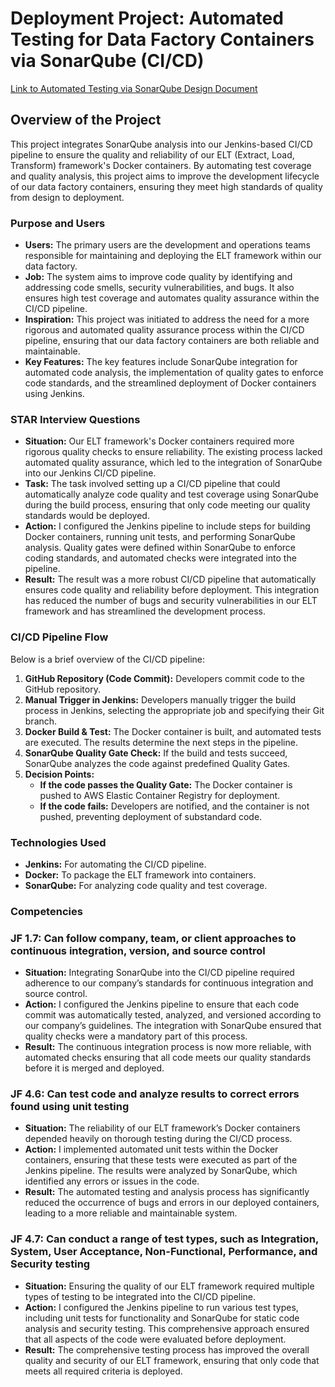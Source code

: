 # Deployment Project: Automated Testing for Data Factory Containers via SonarQube (CI/CD)

[Link to Automated Testing via SonarQube Design Document](https://docs.google.com/document/d/1_DigOxQ-D8hb8iQfmEJAFTum6j2KO4a3gFSQ_ylu4r8/edit?usp=sharing)

## Overview of the Project

This project integrates SonarQube analysis into our Jenkins-based CI/CD pipeline to ensure the quality and reliability of our ELT (Extract, Load, Transform) framework's Docker containers. By automating test coverage and quality analysis, this project aims to improve the development lifecycle of our data factory containers, ensuring they meet high standards of quality from design to deployment.

### Purpose and Users

- **Users:** The primary users are the development and operations teams responsible for maintaining and deploying the ELT framework within our data factory.
- **Job:** The system aims to improve code quality by identifying and addressing code smells, security vulnerabilities, and bugs. It also ensures high test coverage and automates quality assurance within the CI/CD pipeline.
- **Inspiration:** This project was initiated to address the need for a more rigorous and automated quality assurance process within the CI/CD pipeline, ensuring that our data factory containers are both reliable and maintainable.
- **Key Features:** The key features include SonarQube integration for automated code analysis, the implementation of quality gates to enforce code standards, and the streamlined deployment of Docker containers using Jenkins.

### STAR Interview Questions

- **Situation:** Our ELT framework's Docker containers required more rigorous quality checks to ensure reliability. The existing process lacked automated quality assurance, which led to the integration of SonarQube into our Jenkins CI/CD pipeline.
- **Task:** The task involved setting up a CI/CD pipeline that could automatically analyze code quality and test coverage using SonarQube during the build process, ensuring that only code meeting our quality standards would be deployed.
- **Action:** I configured the Jenkins pipeline to include steps for building Docker containers, running unit tests, and performing SonarQube analysis. Quality gates were defined within SonarQube to enforce coding standards, and automated checks were integrated into the pipeline.
- **Result:** The result was a more robust CI/CD pipeline that automatically ensures code quality and reliability before deployment. This integration has reduced the number of bugs and security vulnerabilities in our ELT framework and has streamlined the development process.

### CI/CD Pipeline Flow

Below is a brief overview of the CI/CD pipeline:

1. **GitHub Repository (Code Commit):** Developers commit code to the GitHub repository.
2. **Manual Trigger in Jenkins:** Developers manually trigger the build process in Jenkins, selecting the appropriate job and specifying their Git branch.
3. **Docker Build & Test:** The Docker container is built, and automated tests are executed. The results determine the next steps in the pipeline.
4. **SonarQube Quality Gate Check:** If the build and tests succeed, SonarQube analyzes the code against predefined Quality Gates.
5. **Decision Points:**
   - **If the code passes the Quality Gate:** The Docker container is pushed to AWS Elastic Container Registry for deployment.
   - **If the code fails:** Developers are notified, and the container is not pushed, preventing deployment of substandard code.

### Technologies Used

- **Jenkins:** For automating the CI/CD pipeline.
- **Docker:** To package the ELT framework into containers.
- **SonarQube:** For analyzing code quality and test coverage.

### Competencies

### JF 1.7: Can follow company, team, or client approaches to continuous integration, version, and source control

- **Situation:** Integrating SonarQube into the CI/CD pipeline required adherence to our company’s standards for continuous integration and source control.
- **Action:** I configured the Jenkins pipeline to ensure that each code commit was automatically tested, analyzed, and versioned according to our company’s guidelines. The integration with SonarQube ensured that quality checks were a mandatory part of this process.
- **Result:** The continuous integration process is now more reliable, with automated checks ensuring that all code meets our quality standards before it is merged and deployed.

### JF 4.6: Can test code and analyze results to correct errors found using unit testing

- **Situation:** The reliability of our ELT framework’s Docker containers depended heavily on thorough testing during the CI/CD process.
- **Action:** I implemented automated unit tests within the Docker containers, ensuring that these tests were executed as part of the Jenkins pipeline. The results were analyzed by SonarQube, which identified any errors or issues in the code.
- **Result:** The automated testing and analysis process has significantly reduced the occurrence of bugs and errors in our deployed containers, leading to a more reliable and maintainable system.

### JF 4.7: Can conduct a range of test types, such as Integration, System, User Acceptance, Non-Functional, Performance, and Security testing

- **Situation:** Ensuring the quality of our ELT framework required multiple types of testing to be integrated into the CI/CD pipeline.
- **Action:** I configured the Jenkins pipeline to run various test types, including unit tests for functionality and SonarQube for static code analysis and security testing. This comprehensive approach ensured that all aspects of the code were evaluated before deployment.
- **Result:** The comprehensive testing process has improved the overall quality and security of our ELT framework, ensuring that only code that meets all required criteria is deployed.

